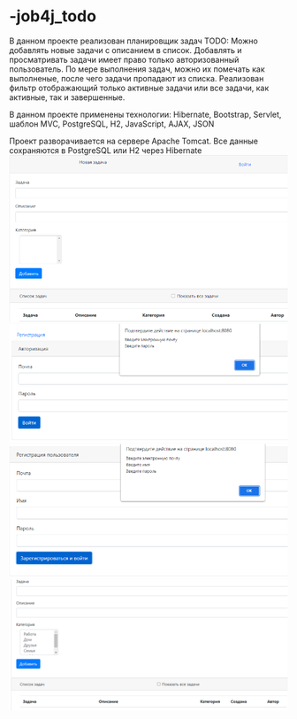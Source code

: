 # -job4j_todo
В данном проекте реализован планировщик задач TODO: 
Можно добавлять новые задачи с описанием в список. 
Добавлять и просматривать задачи имеет право только авторизованный пользователь. 
По мере выполнения задач, можно их помечать как выполненые, 
после чего задачи пропадают из списка. 
Реализован фильтр отображающий только активные задачи или все задачи, как активные, так и завершенные.

В данном проекте применены технологии: Hibernate, Bootstrap, Servlet, шаблон MVC, PostgreSQL, H2, JavaScript, AJAX, JSON

Проект разворачивается на сервере Apache Tomcat. Все данные сохраняются в PostgreSQL или H2 через Hibernate
![alt text](https://github.com/EduardBucari/-job4j_todo/blob/master/images/todo1.PNG)
![alt text](https://github.com/EduardBucari/-job4j_todo/blob/master/images/todo2.PNG)
![alt text](https://github.com/EduardBucari/-job4j_todo/blob/master/images/todo3.PNG)
![alt text](https://github.com/EduardBucari/-job4j_todo/blob/master/images/todo4.PNG)
